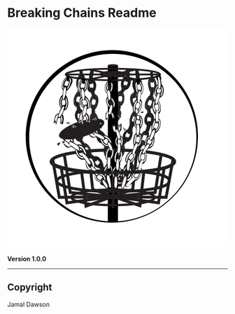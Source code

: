 # Breaking Chains Readme

![break](src/assets/img/Breakin_Chains.png)

**Version 1.0.0**

---

## Copyright
Jamal Dawson
